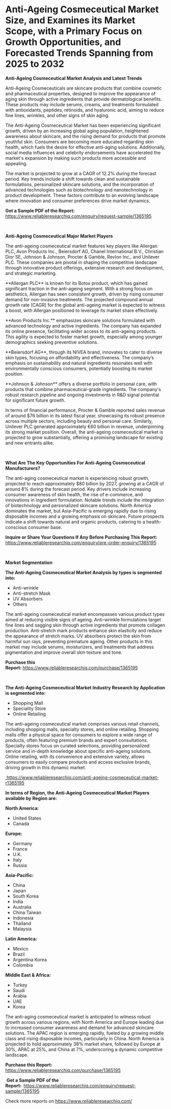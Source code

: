 <p><h1>Anti-Ageing Cosmeceutical Market Size, and Examines its Market Scope, with a Primary Focus on Growth Opportunities, and Forecasted Trends Spanning from 2025 to 2032</h1></p><p><strong>Anti-Ageing Cosmeceutical Market Analysis and Latest Trends</strong></p>
<p><p>Anti-Ageing Cosmeceuticals are skincare products that combine cosmetic and pharmaceutical properties, designed to improve the appearance of aging skin through active ingredients that provide dermatological benefits. These products may include serums, creams, and treatments formulated with antioxidants, peptides, retinoids, and hyaluronic acid, aiming to reduce fine lines, wrinkles, and other signs of skin aging.</p><p>The Anti-Ageing Cosmeceutical Market has been experiencing significant growth, driven by an increasing global aging population, heightened awareness about skincare, and the rising demand for products that promote youthful skin. Consumers are becoming more educated regarding skin health, which fuels the desire for effective anti-aging solutions. Additionally, social media influences and celebrity endorsements have accelerated the market's expansion by making such products more accessible and appealing.</p><p>The market is projected to grow at a CAGR of 12.2% during the forecast period. Key trends include a shift towards clean and sustainable formulations, personalized skincare solutions, and the incorporation of advanced technologies such as biotechnology and nanotechnology in product development. These factors contribute to an evolving landscape where innovation and consumer preferences drive market dynamics.</p></p>
<p><strong>Get a Sample PDF of the Report:&nbsp;</strong> <a href="https://www.reliableresearchiq.com/enquiry/request-sample/1365195?utm_campaign=3547&utm_medium=2&utm_source=Github&utm_content=ia&utm_term=22032025&utm_id=anti-ageing-cosmeceutical">https://www.reliableresearchiq.com/enquiry/request-sample/1365195</a></p>
<p>&nbsp;</p>
<p><strong>Anti-Ageing Cosmeceutical Major Market Players</strong></p>
<p><p>The anti-ageing cosmeceutical market features key players like Allergan PLC, Avon Products Inc., Beiersdorf AG, Chanel International B.V., Christian Dior SE, Johnson & Johnson, Procter & Gamble, Revlon Inc., and Unilever PLC. These companies are pivotal in shaping the competitive landscape through innovative product offerings, extensive research and development, and strategic marketing.</p><p>**Allergan PLC** is known for its Botox product, which has gained significant traction in the anti-ageing segment. With a strong focus on aesthetics, Allergan has seen consistent growth, driven by rising consumer demand for non-invasive treatments. The projected compound annual growth rate (CAGR) for the global anti-ageing market is expected to witness a boost, with Allergan positioned to leverage its market share effectively.</p><p>**Avon Products Inc.** emphasizes skincare solutions formulated with advanced technology and active ingredients. The company has expanded its online presence, facilitating wider access to its anti-ageing products. This agility is expected to foster market growth, especially among younger demographics seeking preventive solutions.</p><p>**Beiersdorf AG**, through its NIVEA brand, innovates to cater to diverse skin types, focusing on affordability and effectiveness. The company’s emphasis on sustainability and natural ingredients resonates well with environmentally conscious consumers, potentially boosting its market position.</p><p>**Johnson & Johnson** offers a diverse portfolio in personal care, with products that combine pharmaceutical-grade ingredients. The company's robust research pipeline and ongoing investments in R&D signal potential for significant future growth.</p><p>In terms of financial performance, Procter & Gamble reported sales revenue of around $76 billion in its latest fiscal year, showcasing its robust presence across multiple sectors, including beauty and personal care. Similarly, Unilever PLC generated approximately €60 billion in revenue, underpinning its strong market position. Overall, the anti-ageing cosmeceutical market is projected to grow substantially, offering a promising landscape for existing and new entrants alike.</p></p>
<p>&nbsp;</p>
<p><strong>What Are The Key Opportunities For Anti-Ageing Cosmeceutical Manufacturers?</strong></p>
<p><p>The anti-aging cosmeceutical market is experiencing robust growth, projected to reach approximately $80 billion by 2027, growing at a CAGR of around 8% during the forecast period. Key drivers include increasing consumer awareness of skin health, the rise of e-commerce, and innovations in ingredient formulation. Notable trends include the integration of biotechnology and personalized skincare solutions. North America dominates the market, but Asia-Pacific is emerging rapidly due to rising disposable incomes and a growing emphasis on skincare. Future prospects indicate a shift towards natural and organic products, catering to a health-conscious consumer base.</p></p>
<p><strong>Inquire or Share Your Questions If Any Before Purchasing This Report:</strong> <a href="https://www.reliableresearchiq.com/enquiry/pre-order-enquiry/1365195?utm_campaign=3547&utm_medium=2&utm_source=Github&utm_content=ia&utm_term=22032025&utm_id=anti-ageing-cosmeceutical">https://www.reliableresearchiq.com/enquiry/pre-order-enquiry/1365195</a></p>
<p>&nbsp;</p>
<p><strong>Market Segmentation</strong></p>
<p><strong>The Anti-Ageing Cosmeceutical Market Analysis by types is segmented into:</strong></p>
<p><ul><li>Anti-wrinkle</li><li>Anti-stretch Mask</li><li>UV Absorbers</li><li>Others</li></ul></p>
<p><p>The anti-ageing cosmeceutical market encompasses various product types aimed at reducing visible signs of ageing. Anti-wrinkle formulations target fine lines and sagging skin through active ingredients that promote collagen production. Anti-stretch mark products enhance skin elasticity and reduce the appearance of stretch marks. UV absorbers protect the skin from harmful sun rays, preventing premature ageing. Other products in this market may include serums, moisturizers, and treatments that address pigmentation and improve overall skin texture and tone.</p></p>
<p><strong>Purchase this Report:&nbsp;</strong><a href="https://www.reliableresearchiq.com/purchase/1365195?utm_campaign=3547&utm_medium=2&utm_source=Github&utm_content=ia&utm_term=22032025&utm_id=anti-ageing-cosmeceutical">https://www.reliableresearchiq.com/purchase/1365195</a></p>
<p>&nbsp;</p>
<p><strong>The Anti-Ageing Cosmeceutical Market Industry Research by Application is segmented into:</strong></p>
<p><ul><li>Shopping Mall</li><li>Speciality Store</li><li>Online Retailing</li></ul></p>
<p><p>The anti-ageing cosmeceutical market comprises various retail channels, including shopping malls, specialty stores, and online retailing. Shopping malls offer a physical space for consumers to explore a wide range of products, often featuring premium brands and expert consultations. Specialty stores focus on curated selections, providing personalized service and in-depth knowledge about specific anti-ageing solutions. Online retailing, with its convenience and extensive variety, allows consumers to easily compare products and access exclusive brands, driving growth in this dynamic market.</p></p>
<p><a href="https://www.reliableresearchiq.com/anti-ageing-cosmeceutical-market-r1365195?utm_campaign=3547&utm_medium=2&utm_source=Github&utm_content=ia&utm_term=22032025&utm_id=anti-ageing-cosmeceutical">&nbsp;https://www.reliableresearchiq.com/anti-ageing-cosmeceutical-market-r1365195</a></p>
<p><strong>In terms of Region, the Anti-Ageing Cosmeceutical Market Players available by Region are:</strong></p>
<p>
    <p> <strong> North America: </strong>
        <ul>
            <li>United States</li>
            <li>Canada</li>
        </ul>
        </p> 
    <p> <strong> Europe: </strong>
        <ul>
            <li>Germany</li>
            <li>France</li>
            <li>U.K.</li>
            <li>Italy</li>
            <li>Russia</li>
        </ul>
        </p> 
    <p> <strong> Asia-Pacific: </strong>
        <ul>
            <li>China</li>
            <li>Japan</li>
            <li>South Korea</li>
            <li>India</li>
            <li>Australia</li>
            <li>China Taiwan</li>
            <li>Indonesia</li>
            <li>Thailand</li>
            <li>Malaysia</li>
        </ul>
        </p> 
    <p> <strong> Latin America: </strong>
        <ul>
            <li>Mexico</li>
            <li>Brazil</li>
            <li>Argentina Korea</li>
            <li>Colombia</li>
        </ul>
        </p> 
    <p> <strong> Middle East & Africa: </strong>
        <ul>
            <li>Turkey</li>
            <li>Saudi</li>
            <li>Arabia</li>
            <li>UAE</li>
            <li>Korea</li>
        </ul>
    </p>
    </p>
<p><p>The anti-aging cosmeceutical market is anticipated to witness robust growth across various regions, with North America and Europe leading due to increased consumer awareness and demand for advanced skincare solutions. The APAC region is emerging rapidly, fueled by a growing middle class and rising disposable incomes, particularly in China. North America is projected to hold approximately 38% market share, followed by Europe at 30%, APAC at 25%, and China at 7%, underscoring a dynamic competitive landscape.</p></p>
<p><strong>Purchase this Report: </strong><a href="https://www.reliableresearchiq.com/purchase/1365195?utm_campaign=3547&utm_medium=2&utm_source=Github&utm_content=ia&utm_term=22032025&utm_id=anti-ageing-cosmeceutical">https://www.reliableresearchiq.com/purchase/1365195</a></p>
<p>&nbsp;<strong>Get a Sample PDF of the Report:&nbsp;&nbsp;</strong><a href="https://www.reliableresearchiq.com/enquiry/request-sample/1365195?utm_campaign=3547&utm_medium=2&utm_source=Github&utm_content=ia&utm_term=22032025&utm_id=anti-ageing-cosmeceutical">https://www.reliableresearchiq.com/enquiry/request-sample/1365195</a></p>
<p><strong></strong></p>
<p>Check more reports on <a href="https://www.reliableresearchiq.com/?utm_campaign=3547&utm_medium=2&utm_source=Github&utm_content=ia&utm_term=22032025&utm_id=anti-ageing-cosmeceutical">https://www.reliableresearchiq.com/</a></p>
